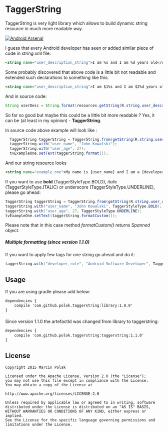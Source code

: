 TaggerString
============

TaggerString is very light library which allows to build dynamic string resource in much more readable way.

[![Android Arsenal](https://img.shields.io/badge/Android%20Arsenal-TaggerString-brightgreen.svg?style=flat)](https://android-arsenal.com/details/1/1048)

I guess that every Android developer has seen or added similar piece of code in *string.xml* file:

```xml
<string name="user_description_string">I am %s and I am %d years old</string>`
```

Some probably discovered that above code is a little bit not readable and extended such declarations to something like this:
```xml
<string name="user_description_string">I am $1%s and I am $2%d years old</string>
```

And in source code:
```java
String userDesc = String.format(resources.getString(R.string.user_description_string), "John Kowalski", 27);
```

So far so good but maybe this could be a little bit more readable ? Yes, it can be (at least in my opinion) - **TaggerString**.

In source code above example will look like :

```java
  TaggerString taggerString = TaggerString.from(getString(R.string.user_description_string));
  taggerString.with("user_name", "John Kowalski");
  taggerString.with("user_age", 27);
  tvExampleOne.setText(taggerString.format());
```

And our string resource looks

```xml
<string name="example_one">My name is {user_name} and I am a {developer_role}</string>
```

If you want to use **bold** (TaggerStyleType.BOLD), *italic* (TaggerStyleType.ITALIC) or underscore (TaggerStyleType.UNDERLINE), please go ahead:

```java
TaggerString taggerString = TaggerString.from(getString(R.string.user_description_string));
taggerString.with("user_name", "John Kowalski", TaggerStyleType.BOLD);
taggerString.with("user_age", 27, TaggerStyleType.UNDERLINE);
tvExampleOne.setText(taggerString.formatCustom());
```
Please note that in this case method *formatCustom()* returns *Spanned* object.

##### Multiple formatting (since version 1.1.0)
If you want to apply few tags for one string go ahead and do it:

```java
taggerString.with("developer_role", "Android Software Developer", TaggerStyleType.UNDERLINE, TaggerStyleType.BOLD, TaggerStyleType.ITALIC);
```

Usage
----------

If you are using gradle please add below:

```xml
dependencies {
    compile 'com.github.polok.taggerstring:library:1.0.0'
}
```

####
Since version 1.1.0 the artefactId was changed from library to taggerstring:

```xml
dependencies {
    compile 'com.github.polok.taggerstring:taggerstring:1.1.0'
}
```

License
----------

```
Copyright 2015 Marcin Polak

Licensed under the Apache License, Version 2.0 (the "License");
you may not use this file except in compliance with the License.
You may obtain a copy of the License at

http://www.apache.org/licenses/LICENSE-2.0

Unless required by applicable law or agreed to in writing, software
distributed under the License is distributed on an "AS IS" BASIS,
WITHOUT WARRANTIES OR CONDITIONS OF ANY KIND, either express or implied.
See the License for the specific language governing permissions and
limitations under the License.
```

